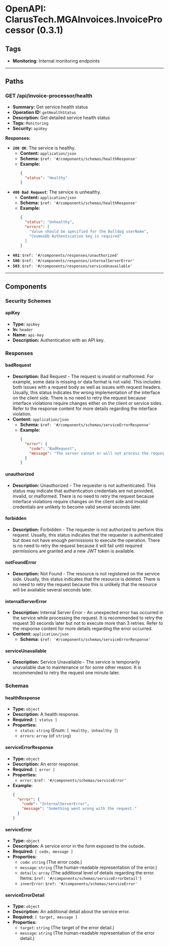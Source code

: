 # OpenAPI: ClarusTech.MGAInvoices.InvoiceProcessor (0.3.1)

## Tags

* **Monitoring**: Internal monitoring endpoints

---

## Paths

### GET /api/invoice-processor/health

  * **Summary:** Get service health status
  * **Operation ID:** `getHealthStatus`
  * **Description:** Get detailed service health status
  * **Tags:** `Monitoring`
  * **Security:** `apiKey`

**Responses:**

  * **`200 OK`**: The service is healthy.
      * **Content:** `application/json`
      * **Schema:** `$ref: '#/components/schemas/healthResponse'`
      * **Example:**
        ```json
        {
          "status": "Healthy"
        }
        ```
  * **`400 Bad Request`**: The service is unhealthy.
      * **Content:** `application/json`
      * **Schema:** `$ref: '#/components/schemas/healthResponse'`
      * **Example:**
        ```json
        {
          "status": "Unhealthy",
          "errors": [
            "Value should be specified for the Bulldog userName",
            "CosmosDb Authentication key is required"
          ]
        }
        ```
  * **`401`**: `$ref: '#/components/responses/unauthorized'`
  * **`500`**: `$ref: '#/components/responses/internalServerError'`
  * **`503`**: `$ref: '#/components/responses/serviceUnavailable'`

-----

## Components

### Security Schemes

#### apiKey

  * **Type:** `apiKey`
  * **In:** `header`
  * **Name:** `api-key`
  * **Description:** Authentication with an API key.

### Responses

#### badRequest

  * **Description:** Bad Request - The request is invalid or malformed. For example, some data is missing or data format is not valid. This includes both issues with a request body as well as issues with request headers. Usually, this status indicates the wrong implementation of the interface on the client side. There is no need to retry the request because interface violations require changes either on the client or service sides. Refer to the response content for more details regarding the interface violation.
  * **Content:** `application/json`
      * **Schema:** `$ref: '#/components/schemas/serviceErrorResponse'`
      * **Example:**
        ```json
        {
          "error": {
            "code": "BadRequest",
            "message": "The server cannot or will not process the request due to something that is perceived to be a client error."
          }
        }
        ```

#### unauthorized

  * **Description:** Unauthorized - The requester is not authenticated. This status may indicate that authentication credentials are not provided, invalid, or malformed. There is no need to retry the request because interface violations require changes on the client side and invalid credentials are unlikely to become valid several seconds later.

#### forbidden

  * **Description:** Forbidden - The requester is not authorized to perform this request. Usually, this status indicates that the requester is authenticated but does not have enough permissions to execute the operation. There is no need to retry the request because it will fail until required permissions are granted and a new JWT token is available.

#### notFoundError

  * **Description:** Not Found - The resource is not registered on the service side. Usually, this status indicates that the resource is deleted. There is no need to retry the request because this is unlikely that the resource will be available several seconds later.

#### internalServerError

  * **Description:** Internal Server Error - An unexpected error has occurred in the service while processing the request. It is recommended to retry the request 30 seconds later but not to execute more than 3 retries. Refer to the response content for more details regarding the error occurred.
  * **Content:** `application/json`
      * **Schema:** `$ref: '#/components/schemas/serviceErrorResponse'`

#### serviceUnavailable

  * **Description:** Service Unavailable - The service is temporarily unavailable due to maintenance or for some other reason. It is recommended to retry the request one minute later.

### Schemas

#### healthResponse

  * **Type:** `object`
  * **Description:** A health response.
  * **Required:** `[ status ]`
  * **Properties:**
      * `status`: `string` (Enum: `[ Healthy, Unhealthy ]`)
      * `errors`: `array` (of `string`)

#### serviceErrorResponse

  * **Type:** `object`
  * **Description:** An error response.
  * **Required:** `[ error ]`
  * **Properties:**
      * `error`: `$ref: '#/components/schemas/serviceError'`
  * **Example:**
    ```json
    {
      "error": {
        "code": "InternalServerError",
        "message": "Something went wrong with the request."
      }
    }
    ```

#### serviceError

  * **Type:** `object`
  * **Description:** A service error in the form exposed to the outside.
  * **Required:** `[ code, message ]`
  * **Properties:**
      * `code`: `string` (The error code.)
      * `message`: `string` (The human-readable representation of the error.)
      * `details`: `array` (The additional level of details regarding the error. Items: `$ref: '#/components/schemas/serviceErrorDetail'`)
      * `innerError`: `$ref: '#/components/schemas/serviceError'`

#### serviceErrorDetail

  * **Type:** `object`
  * **Description:** An additional detail about the service error.
  * **Required:** `[ target, message ]`
  * **Properties:**
      * `target`: `string` (The target of the error detail.)
      * `message`: `string` (The human-readable representation of the error detail.)